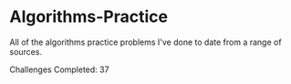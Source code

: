 # Algorithms-Practice

All of the algorithms practice problems I've done to date from a range of sources.

Challenges Completed: 37

